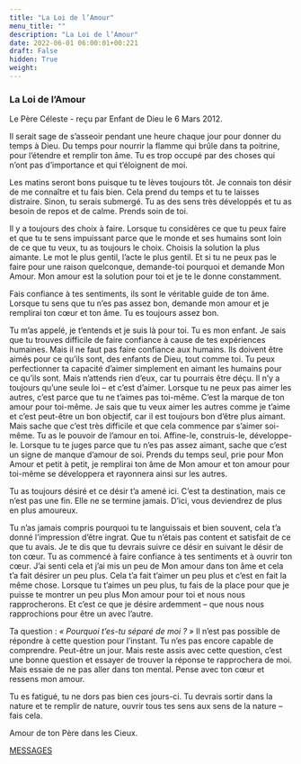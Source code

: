```yaml
---
title: "La Loi de l’Amour"
menu_title: ""
description: "La Loi de l’Amour"
date: 2022-06-01 06:00:01+00:221
draft: False
hidden: True
weight:
---
```

### La Loi de l’Amour

Le Père Céleste - reçu par Enfant de Dieu le 6 Mars 2012.

Il serait sage de s’asseoir pendant une heure chaque jour pour donner du temps à Dieu. Du temps pour nourrir la flamme qui brûle dans ta poitrine, pour l’étendre et remplir ton âme. Tu es trop occupé par des choses qui n’ont pas d’importance et qui t’éloignent de moi.

Les matins seront bons puisque tu te lèves toujours tôt. Je connais ton désir de me connaître et tu fais bien. Cela prend du temps et tu te laisses distraire. Sinon, tu serais submergé. Tu as des sens très développés et tu as besoin de repos et de calme. Prends soin de toi.

Il y a toujours des choix à faire. Lorsque tu considères ce que tu peux faire et que tu te sens impuissant parce que le monde et ses humains sont loin de ce que tu veux, tu as toujours le choix. Choisis la solution la plus aimante. Le mot le plus gentil, l’acte le plus gentil. Et si tu ne peux pas le faire pour une raison quelconque, demande-toi pourquoi et demande Mon Amour. Mon amour est la solution pour toi et je te le donne constamment.

Fais confiance à tes sentiments, ils sont le véritable guide de ton âme. Lorsque tu sens que tu n’es pas assez bon, demande mon amour et je remplirai ton cœur et ton âme. Tu es toujours assez bon.

Tu m’as appelé, je t’entends et je suis là pour toi. Tu es mon enfant. Je sais que tu trouves difficile de faire confiance à cause de tes expériences humaines. Mais il ne faut pas faire confiance aux humains. Ils doivent être aimés pour ce qu’ils sont, des enfants de Dieu, tout comme toi. Tu peux perfectionner ta capacité d’aimer simplement en aimant les humains pour ce qu’ils sont. Mais n’attends rien d’eux, car tu pourrais être déçu. Il n’y a toujours qu’une seule loi – et c’est d’aimer. Lorsque tu ne peux pas aimer les autres, c’est parce que tu ne t’aimes pas toi-même. C’est la marque de ton amour pour toi-même. Je sais que tu veux aimer les autres comme je t’aime et c’est peut-être un bon objectif, car il est toujours bon d’être plus aimant. Mais sache que c’est très difficile et que cela commence par s’aimer soi-même. Tu as le pouvoir de l’amour en toi. Affine-le, construis-le, développe-le. Lorsque tu te juges parce que tu n’es pas assez aimant, sache que c’est un signe de manque d’amour de soi. Prends du temps seul, prie pour Mon Amour et petit à petit, je remplirai ton âme de Mon amour et ton amour pour toi-même se développera et rayonnera ainsi sur les autres.

Tu as toujours désiré et ce désir t’a amené ici. C’est ta destination, mais ce n’est pas une fin. Elle ne se termine jamais. D’ici, vous deviendrez de plus en plus amoureux.

Tu n’as jamais compris pourquoi tu te languissais et bien souvent, cela t’a donné l’impression d’être ingrat. Que tu n’étais pas content et satisfait de ce que tu avais. Je te dis que tu devrais suivre ce désir en suivant le désir de ton cœur. Tu as commencé à faire confiance à tes sentiments et à ouvrir ton cœur. J’ai senti cela et j’ai mis un peu de Mon amour dans ton âme et cela t’a fait désirer un peu plus. Cela t’a fait t’aimer un peu plus et c’est en fait la même chose. Lorsque tu t’aimes un peu plus, tu fais de la place pour que je puisse te montrer un peu plus Mon amour pour toi et nous nous rapprocherons. Et c’est ce que je désire ardemment – que nous nous rapprochions pour être un avec l’autre.

Ta question :  *« Pourquoi t’es-tu séparé de moi ? »* Il n’est pas possible de répondre à cette question pour l’instant. Tu n’es pas encore capable de comprendre. Peut-être un jour. Mais reste assis avec cette question, c’est une bonne question et essayer de trouver la réponse te rapprochera de moi. Mais essaie de ne pas aller dans ton mental. Pense avec ton cœur et ressens mon amour.

Tu es fatigué, tu ne dors pas bien ces jours-ci. Tu devrais sortir dans la nature et te remplir de nature, ouvrir tous tes sens aux sens de la nature – fais cela.

Amour de ton Père dans les Cieux.

[MESSAGES](fr-contemporary-messages/fr-contemporary-messages-by-date-order/fr-contemporary-messages-2012/)
